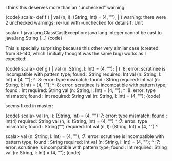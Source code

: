 I think this deserves more than an "unchecked" warning:

{code}
scala> def f {
     | val (n, l): (String, Int) = (4, "");
     | }
warning: there were 2 unchecked warnings; re-run with -unchecked for details
f: Unit

scala> f
java.lang.ClassCastException: java.lang.Integer cannot be cast to java.lang.String
[...]
{code}

This is specially surprising because this other very similar case (created from SI-140, which I initially thought was the same bug) works as I expected:

{code}
scala> def g {
     | val (n: String, l: Int) = (4, "");
     | }
<console>:8: error: scrutinee is incompatible with pattern type;
 found   : String
 required: Int
       val (n: String, l: Int) = (4, "");
               ^
<console>:8: error: type mismatch;
 found   : String
 required: Int
       val (n: String, l: Int) = (4, "");
             ^
<console>:8: error: scrutinee is incompatible with pattern type;
 found   : Int
 required: String
       val (n: String, l: Int) = (4, "");
                          ^
<console>:8: error: type mismatch;
 found   : Int
 required: String
       val (n: String, l: Int) = (4, "");
{code}

seems fixed in master:

{code}
scala> val (n, l): (String, Int) = (4, "")
<console>:7: error: type mismatch;
 found   : Int(4)
 required: String
       val (n, l): (String, Int) = (4, "")
                                    ^
<console>:7: error: type mismatch;
 found   : String("")
 required: Int
       val (n, l): (String, Int) = (4, "")
                                       ^

scala>  val (n: String, l: Int) = (4, "");
<console>:7: error: scrutinee is incompatible with pattern type;
 found   : String
 required: Int
        val (n: String, l: Int) = (4, "");
                ^
<console>:7: error: scrutinee is incompatible with pattern type;
 found   : Int
 required: String
        val (n: String, l: Int) = (4, "");
{code}
